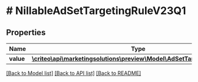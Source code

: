 # # NillableAdSetTargetingRuleV23Q1

## Properties

Name | Type | Description | Notes
------------ | ------------- | ------------- | -------------
**value** | [**\criteo\api\marketingsolutions\preview\Model\AdSetTargetingRuleV23Q1**](AdSetTargetingRuleV23Q1.md) |  | [optional]

[[Back to Model list]](../../README.md#models) [[Back to API list]](../../README.md#endpoints) [[Back to README]](../../README.md)
